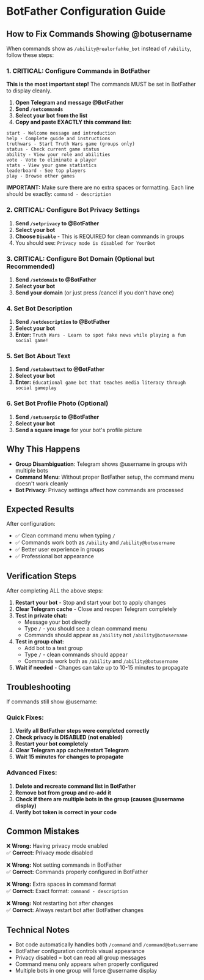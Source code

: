 # BotFather Configuration Guide

## How to Fix Commands Showing @botusername

When commands show as `/ability@realorfahke_bot` instead of `/ability`, follow these steps:

### 1. CRITICAL: Configure Commands in BotFather

**This is the most important step!** The commands MUST be set in BotFather to display cleanly.

1. **Open Telegram and message @BotFather**
2. **Send `/setcommands`**
3. **Select your bot from the list** 
4. **Copy and paste EXACTLY this command list:**

```
start - Welcome message and introduction
help - Complete guide and instructions
truthwars - Start Truth Wars game (groups only)
status - Check current game status
ability - View your role and abilities
vote - Vote to eliminate a player
stats - View your game statistics
leaderboard - See top players
play - Browse other games
```

**IMPORTANT:** Make sure there are no extra spaces or formatting. Each line should be exactly: `command - description`

### 2. CRITICAL: Configure Bot Privacy Settings

1. **Send `/setprivacy` to @BotFather**
2. **Select your bot**
3. **Choose `Disable`** - This is REQUIRED for clean commands in groups
4. You should see: `Privacy mode is disabled for YourBot`

### 3. CRITICAL: Configure Bot Domain (Optional but Recommended)

1. **Send `/setdomain` to @BotFather**
2. **Select your bot**
3. **Send your domain** (or just press /cancel if you don't have one)

### 4. Set Bot Description

1. **Send `/setdescription` to @BotFather**
2. **Select your bot**
3. **Enter:** `Truth Wars - Learn to spot fake news while playing a fun social game!`

### 5. Set Bot About Text

1. **Send `/setabouttext` to @BotFather**
2. **Select your bot**
3. **Enter:** `Educational game bot that teaches media literacy through social gameplay`

### 6. Set Bot Profile Photo (Optional)

1. **Send `/setuserpic` to @BotFather**
2. **Select your bot**
3. **Send a square image** for your bot's profile picture

## Why This Happens

- **Group Disambiguation**: Telegram shows @username in groups with multiple bots
- **Command Menu**: Without proper BotFather setup, the command menu doesn't work cleanly
- **Bot Privacy**: Privacy settings affect how commands are processed

## Expected Results

After configuration:
- ✅ Clean command menu when typing `/`
- ✅ Commands work both as `/ability` and `/ability@botusername`
- ✅ Better user experience in groups
- ✅ Professional bot appearance

## Verification Steps

After completing ALL the above steps:

1. **Restart your bot** - Stop and start your bot to apply changes
2. **Clear Telegram cache** - Close and reopen Telegram completely
3. **Test in private chat:**
   - Message your bot directly
   - Type `/` - you should see a clean command menu
   - Commands should appear as `/ability` not `/ability@botusername`
4. **Test in group chat:**
   - Add bot to a test group
   - Type `/` - clean commands should appear
   - Commands work both as `/ability` and `/ability@botusername`
5. **Wait if needed** - Changes can take up to 10-15 minutes to propagate

## Troubleshooting

If commands still show @username:

### Quick Fixes:
1. **Verify all BotFather steps were completed correctly**
2. **Check privacy is DISABLED (not enabled)**
3. **Restart your bot completely**
4. **Clear Telegram app cache/restart Telegram**
5. **Wait 15 minutes for changes to propagate**

### Advanced Fixes:
1. **Delete and recreate command list in BotFather**
2. **Remove bot from group and re-add it**
3. **Check if there are multiple bots in the group (causes @username display)**
4. **Verify bot token is correct in your code**

## Common Mistakes

❌ **Wrong:** Having privacy mode enabled  
✅ **Correct:** Privacy mode disabled

❌ **Wrong:** Not setting commands in BotFather  
✅ **Correct:** Commands properly configured in BotFather

❌ **Wrong:** Extra spaces in command format  
✅ **Correct:** Exact format: `command - description`

❌ **Wrong:** Not restarting bot after changes  
✅ **Correct:** Always restart bot after BotFather changes

## Technical Notes

- Bot code automatically handles both `/command` and `/command@botusername`
- BotFather configuration controls visual appearance
- Privacy disabled = bot can read all group messages
- Command menu only appears when properly configured
- Multiple bots in one group will force @username display 